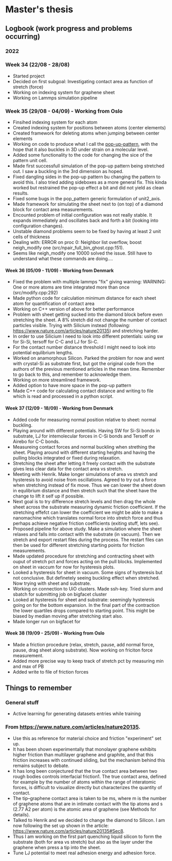 # Master's thesis

## Logbook (work progress and problems occurring)
### 2022
### Week 34 (22/08 - 28/08)
- Started project 
- Decided on first subgoal: Investigating contact area as function of stretch (force)
- Working on indexing system for graphene sheet 
- Working on Lammps simulation pipeline

### Week 35 (29/08 - 04/09) - Working from Oslo
- Finsihed indexing system for each atom
- Created indexing system for positions between atoms (center elements)
- Created framework for deleting atoms when jumping between center elements 
- Working on code to produce what I call the [pop-up-pattern](https://www.seas.harvard.edu/news/2017/02/new-pop-strategy-inspired-cuts-not-folds), with the hope that it also buckles in 3D under strain on a molecular level.
- Added some functionality to the code for changing the sice of the pattern unit cell.
- Made first successfull simulation of the pop-up pattern being stretched out. I saw a buckling in the 3rd dimension as hoped.
- Fixed dangling sides in the pop-up pattern bu changing the pattern to avoid this. I also tried adding sideboxes as a more general fix. This kinda worked but restrained the pop-up effect a bit and did not yield as clean results.
- Fixed some bugs in the pop_pattern generic formulation of unit2_axis.
- Made framework for simulating the sheet next to (on top) of a diamond block for contact area measurements.  
- Encounted problem of initial configuration was not really stable. It expands immediately and oscillates back and forth a bit (looking into configuration changes).
- Unstable diamond problems seem to be fixed by having at least 2 unit cells of thickness
- Dealing with: ERROR on proc 0: Neighbor list overflow, boost neigh_modify one (src/npair_full_bin_ghost.cpp:151). 
- Seems like neigh_modify one 10000 solved the issue. Still have to understand what these commands are doing....


#### Week 36 (05/09 - 11/09) - Working from Denmark 
- Fixed the problem with multiple lammps "fix" giving warning: WARNING: One or more atoms are time integrated more than once (src/modify.cpp:292)
- Made python code for calculation minimum distance for each sheet atom for quantification of contact area
- Working on C++ version of above for better performance 
- Problem with sheet getting sucked into the diamond block before even stretching the sheet. A 8% stretch did not change the number of contact particles visible. Trying with Silicium instead (following: https://www.nature.com/articles/nature20135) and stretching harder. 
- In order to use Silicium I need to look into different potentials: using sw for Si-Si, tersoff for C-C and LJ for Si-C.
- For the contact number distance threshold I might need to look into potential equlibrium lengths. 
- Worked on anamorphous Silicon. Parked the problem for now and went with crystal-Si as substrate first, but got the original code from the authors of the previous mentioned articles in the mean time. Remember to go back to this, and remember to acknowledge them. 
- Working on more streamlined framework.
- Added option to have more space in the pop-up pattern
- Made C++ code for calculating contact distance and writing to file which is read and processed in a python script.



#### Week 37 (12/09 - 18/09) - Working from Denmark 
- Added code for measuring normal position relative to sheet: normal buckling.
- Playing around with different potentials. Having SW for Si-Si bonds in substrate, LJ for intemolecular forces in C-Si bonds and Tersoff or Airebo for C-C bonds.
- Measureing contact forces and normal buckling when strething the sheet. Playing around with different starting heights and having the pulling blocks integrated or fixed during relaxation. 
- Stretching the sheet after letting it freely contact with the substrate gives less clear data for the contact area vs stretch. 
- Meeting with Henrik. Make longer simulations of area vs stretch and hysteresis to avoid noise from oscillations. Agreed to try out a force when stretching instead of fix move. Thus we can lower the sheet down in equlibrium distance and then stretch such that the sheet have the change to lift it self up if possible. 
- Next goal is to try difference stretch levels and then drag the whole sheet across the substrate measuring dynamic friction coefficient. If the stretching effefct can lower the coefficient we might be able to make a nanomachine which translates normal force into stretch force and thus perhaps achieve negative friction coefficients (exiting stuff, lets see).
- Proposed pipeline for above study. Make a simulation where the sheet relaxes and falls into contact with the substrate (in vacuum). Then we stretch and export restart files during the process. The restart files can then be used for different stretching starting points for friction measurements. 
- Made updated procedure for stretching and contracting sheet with ouput of stretch pct and forces acting on the pull blocks. Implemented on sheet in vaccum for now for hysteresis plots.
- Looked a hysteresis for sheet in vacuum. Some signs of hysteresis but not conclusive. But definetely seeing buckling effect when stretched. Now trying with sheet and substrate.
- Working on connection to UiO clusters. Made ssh-key. Tried slurm and sbatch for submitting job on bigfacet cluster
- Looked at hysteresis for sheet and substrate: seemingly hysteresis going on for the bottom expansion. In the final part of the contraction the lower quartiles drops compared to starting point. This might be biased by median moving after stretching start also.
- Made longer run on bigfacet for 


#### Week 38 (19/09 - 25/09) - Working from Oslo
- Made a friction procedure (relax, stretch, pause, add normal force, pause, drag sheet along substrate). Now working on friciton force measurement.
- Added more precise way to keep track of stretch pct by measuring min and max of PB
- Added write to file of friction forces 

## Things to remember 

### General stuff
- Active learning for generating datasets entries while training


### From https://www.nature.com/articles/nature20135. 
- Use this as reference for material choice and friction "experiment" set up. 
 - It has been shown experimentally that monolayer graphene exhibits higher friction than multilayer graphene and graphite, and that this friction increases with continued sliding, but the mechanism behind this remains subject to debate.
 -  It has long been conjectured that the true contact area between two rough bodies controls interfacial friction1. The true contact area, defined for example by the number of atoms within the range of interatomic forces, is difficult to visualize directly but characterizes the quantity of contact.
 - The tip–graphene contact area is taken
to be ms, where m is the number of graphene atoms that are in intimate contact with the tip atoms and s (2.77 Å2 per atom) is the atomic area of graphene (see Methods for details).
- Talked to Henrik and we decided to change the diamond to Silicon. I am now following the set up shown in the article: https://www.nature.com/articles/nature20135#Sec8.
- Thus I am working on the first part quenching liquid silicon to form the substrate (both for area vs stretch) but also as the layer under the graphene when press a tip into the sheet.
- Tune LJ potential to meet real adhesion energy and adhesion force. 